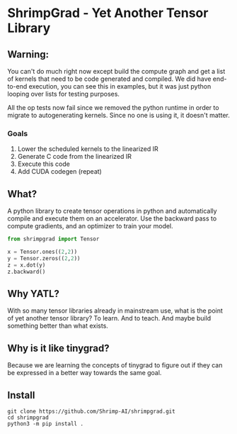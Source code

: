 # ShrimpGrad - Yet Another Tensor Library

## Warning:
You can't do much right now except build the compute graph and get a list of kernels that need to be code generated and compiled. We did have end-to-end execution, you can see this in examples, but it was just python looping over lists for testing purposes.

All the op tests now fail since we removed the python runtime in order to migrate to autogenerating kernels. Since no one is using it, it doesn't matter.

### Goals
1. Lower the scheduled kernels to the linearized IR
2. Generate C code from the linearized IR
3. Execute this code
4. Add CUDA codegen (repeat)

## What?

A python library to create tensor operations in python and automatically compile and execute them on an accelerator. Use the backward pass to compute gradients, and an optimizer to train your model.

```python
from shrimpgrad import Tensor

x = Tensor.ones((2,2))
y = Tensor.zeros((2,2))
z = x.dot(y)
z.backward()
```

## Why YATL?

With so many tensor libraries already in mainstream use, what is the point of yet another tensor library? To learn. And to teach. And maybe build something better than what exists.

## Why is it like tinygrad?

Because we are learning the concepts of tinygrad to figure out if they can be expressed in a better way towards the same goal.

## Install

```
git clone https://github.com/Shrimp-AI/shrimpgrad.git
cd shrimpgrad
python3 -m pip install .
```
